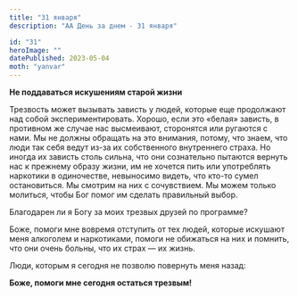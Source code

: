 ```yaml
---
title: "31 января"
description: "АА День за днем - 31 января"

id: "31"
heroImage: ""
datePublished: 2023-05-04
moth: "yanvar"
---
```


**Не поддаваться искушениям старой жизни**

Трезвость может вызывать зависть у людей, которые еще продолжают над собой
экспериментировать. Хорошо, если это «белая» зависть, в противном же случае
нас высмеивают, сторонятся или ругаются с нами. Мы не должны обращать на это
внимания, потому, что знаем, что люди так себя ведут из-за их собственного
внутреннего страха. Но иногда их зависть столь сильна, что они сознательно
пытаются вернуть нас к прежнему образу жизни, им не хочется пить или
употреблять наркотики в одиночестве, невыносимо видеть, что кто-то сумел
остановиться. Мы смотрим на них с сочувствием. Мы можем только молиться, чтобы
Бог помог им сделать правильный выбор.

Благодарен ли я Богу за моих трезвых друзей по программе?

Боже, помоги мне вовремя отступить от тех людей, которые искушают меня
алкоголем и наркотиками, помоги не обижаться на них и помнить, что они очень
больны, что их страх — их жизнь.

Люди, которым я сегодня не позволю повернуть меня назад:

**Боже, помоги мне сегодня остаться трезвым!**
